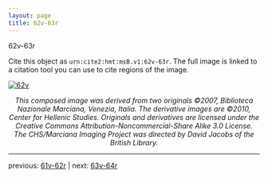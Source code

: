 ```yaml
---
layout: page
title: 62v-63r
---
```


62v-63r

Cite this object as `urn:cite2:hmt:msB.v1:62v-63r`. The full image is linked to a citation tool you can use to cite regions of the image.

[![62v](http://www.homermultitext.org/iipsrv?IIIF=/project/homer/pyramidal/deepzoom/hmt/vbbifolio/v1/vb_62v_63r.tif/full/800,/0/default.jpg)](http://www.homermultitext.org/ict2/?urn=urn:cite2:hmt:vbbifolio.v1:vb_62v_63r) 

<p style="text-align: center; font-style: italic;">This composed image was derived from two originals ©2007, Biblioteca Nazionale Marciana, Venezia, Italia. The derivative images are ©2010, Center for Hellenic Studies. Originals and derivatives are licensed under the Creative Commons Attribution-Noncommercial-Share Alike 3.0 License. The CHS/Marciana Imaging Project was directed by David Jacobs of the British Library.</p>

---

previous: [61v-62r](../61v-62r/) | next: [63v-64r](../63v-64r/)
